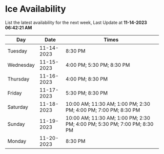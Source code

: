 # Ice Availability

List the latest availability for the next week, Last Update at **11-14-2023 06:42:21 AM**

| Day         | Date        | Times       |
| ----------- | ----------- | ----------- |
|Tuesday|11-14-2023|8:30 PM|
|Wednesday|11-15-2023|4:00 PM; 5:30 PM; 8:30 PM|
|Thursday|11-16-2023|4:00 PM; 8:30 PM|
|Friday|11-17-2023|5:30 PM; 8:30 PM|
|Saturday|11-18-2023|10:00 AM; 11:30 AM; 1:00 PM; 2:30 PM; 4:00 PM; 7:00 PM; 8:30 PM|
|Sunday|11-19-2023|10:00 AM; 11:30 AM; 1:00 PM; 2:30 PM; 4:00 PM; 5:30 PM; 7:00 PM; 8:30 PM|
|Monday|11-20-2023|8:30 PM|
